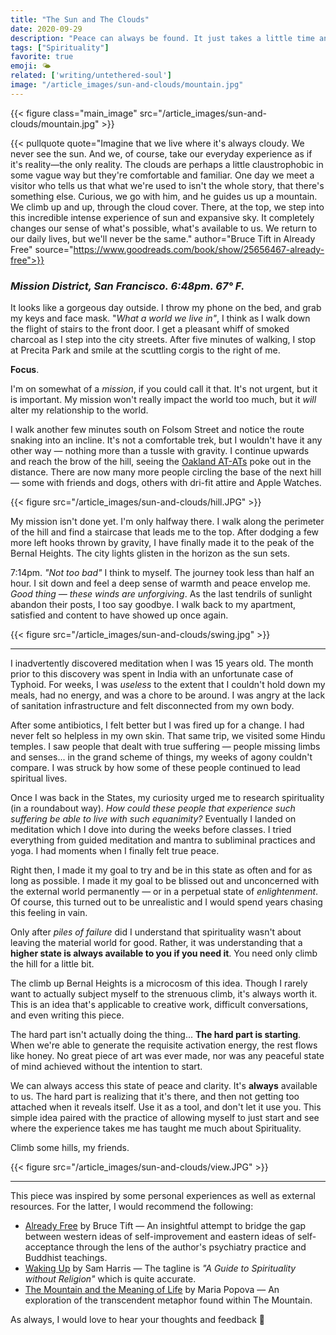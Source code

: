 ```yaml
---
title: "The Sun and The Clouds"
date: 2020-09-29
description: "Peace can always be found. It just takes a little time and effort."
tags: ["Spirituality"]
favorite: true
emoji: 🌤
related: ['writing/untethered-soul']
image: "/article_images/sun-and-clouds/mountain.jpg"
---
```


{{< figure class="main_image" src="/article_images/sun-and-clouds/mountain.jpg" >}}

{{< pullquote quote="Imagine that we live where it's always cloudy. We never see the sun. And we, of course, take our everyday experience as if it's reality—the only reality. The clouds are perhaps a little claustrophobic in some vague way but they're comfortable and familiar. One day we meet a visitor who tells us that what we're used to isn't the whole story, that there's something else. Curious, we go with him, and he guides us up a mountain. We climb up and up, through the cloud cover. There, at the top, we step into this incredible intense experience of sun and expansive sky. It completely changes our sense of what's possible, what's available to us. We return to our daily lives, but we'll never be the same." author="Bruce Tift in Already Free" source="https://www.goodreads.com/book/show/25656467-already-free">}}

### ***Mission District, San Francisco. 6:48pm. 67° F.***

It looks like a gorgeous day outside. I throw my phone on the bed, and grab my keys and face mask. "*What a world we live in"*, I think as I walk down the flight of stairs to the front door. I get a pleasant whiff of smoked charcoal as I step into the city streets. After five minutes of walking, I stop at Precita Park and smile at the scuttling corgis to the right of me.

**Focus**.

I'm on somewhat of a *mission*, if you could call it that. It's not urgent, but it is important. My mission won't really impact the world too much, but it *will* alter my relationship to the world.

I walk another few minutes south on Folsom Street and notice the route snaking into an incline. It's not a comfortable trek, but I wouldn't have it any other way — nothing more than a tussle with gravity. I continue upwards and reach the brow of the hill, seeing the [Oakland AT-ATs](https://www.sfgate.com/bayarea/article/Nah-dude-they-weren-t-cranes-they-were-garbage-3279459.php) poke out in the distance. There are now many more people circling the base of the next hill — some with friends and dogs, others with dri-fit attire and Apple Watches.

{{< figure src="/article_images/sun-and-clouds/hill.JPG" >}}

My mission isn't done yet. I'm only halfway there. I walk along the perimeter of the hill and find a staircase that leads me to the top. After dodging a few more left hooks thrown by gravity, I have finally made it to the peak of the Bernal Heights. The city lights glisten in the horizon as the sun sets.

7:14pm. *"Not too bad"* I think to myself. The journey took less than half an hour. I sit down and feel a deep sense of warmth and peace envelop me. *Good thing — these winds are unforgiving*. As the last tendrils of sunlight abandon their posts, I too say goodbye. I walk back to my apartment, satisfied and content to have showed up once again.

{{< figure src="/article_images/sun-and-clouds/swing.jpg" >}}

---

I inadvertently discovered meditation when I was 15 years old. The month prior to this discovery was spent in India with an unfortunate case of Typhoid. For weeks, I was *useless* to the extent that I couldn't hold down my meals, had no energy, and was a chore to be around. I was angry at the lack of sanitation infrastructure and felt disconnected from my own body.

After some antibiotics, I felt better but I was fired up for a change. I had never felt so helpless in my own skin. That same trip, we visited some Hindu temples. I saw people that dealt with true suffering — people missing limbs and senses... in the grand scheme of things, my weeks of  agony couldn't compare. I was struck by how some of these people continued to lead spiritual lives.

Once I was back in the States, my curiosity urged me to research spirituality (in a roundabout way). *How could these people that experience such suffering be able to live with such equanimity?* Eventually I landed on meditation which I dove into during the weeks before classes. I tried everything from guided meditation and mantra to subliminal practices and yoga. I had moments when I finally felt true peace.

Right then, I made it my goal to try and be in this state as often and for as long as possible. I made it my goal to be blissed out and unconcerned with the external world permanently — or in a perpetual state of *enlightenment*. Of course, this turned out to be unrealistic and I would spend years chasing this feeling in vain.

Only after *piles of failure* did I understand that spirituality wasn't about leaving the material world for good. Rather, it was understanding that a **higher state is always available to you if you need it**. You need only climb the hill for a little bit.

The climb up Bernal Heights is a microcosm of this idea. Though I rarely want to actually subject myself to the strenuous climb, it's always worth it. This is an idea that's applicable to creative work, difficult conversations, and even writing this piece.

The hard part isn't actually doing the thing... **The hard part is starting**. When we're able to generate the requisite activation energy, the rest flows like honey. No great piece of art was ever made, nor was any peaceful state of mind achieved without the intention to start.

We can always access this state of peace and clarity. It's **always** available to us. The hard part is realizing that it's there, and then not getting too attached when it reveals itself. Use it as a tool, and don't let it use you. This simple idea paired with the practice of allowing myself to just start and see where the experience takes me has taught me much about Spirituality.

Climb some hills, my friends.

{{< figure src="/article_images/sun-and-clouds/view.JPG" >}}

---

This piece was inspired by some personal experiences as well as external resources. For the latter, I would recommend the following:

- [Already Free](https://www.goodreads.com/review/show/3168135027) by Bruce Tift — An insightful attempt to bridge the gap between western ideas of self-improvement and eastern ideas of self-acceptance through the lens of the author's psychiatry practice and Buddhist teachings.
- [Waking Up](https://www.goodreads.com/review/show/3082779685) by Sam Harris — The tagline is *"A Guide to Spirituality without Religion"* which is quite accurate.
- [The Mountain and the Meaning of Life](https://www.brainpickings.org/2020/09/02/rene-daumal-mount-analogue/) by Maria Popova — An exploration of the transcendent metaphor found within The Mountain.

As always, I would love to hear your thoughts and feedback 💭